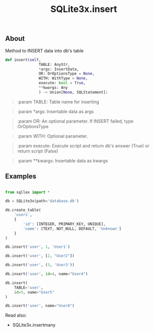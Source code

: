 <div align="center">

# SQLite3x.insert

</div><br>

## About

Method to INSERT data into db's table

```python
def insert(self,
               TABLE: AnyStr,
               *args: InsertData,
               OR: OrOptionsType = None,
               WITH: WithType = None,
               execute: bool = True,
               **kwargs: Any
               ) -> Union[None, SQLStatement]:
```

> :param TABLE: Table name for inserting

> :param *args: Insertable data as args

> :param OR: An optional parameter. If INSERT failed, type OrOptionsType

> :param WITH: Optional parameter.

> :param execute: Execute script and return db's answer (True) or return script (False)

> :param **kwargs: Insertable data as kwargs


## Examples

```python

from sqllex import *

db = SQLite3x(path='database.db')

db.create_table(
    'users',
    {
        'id': [INTEGER, PRIMARY_KEY, UNIQUE],
        'name': [TEXT, NOT_NULL, DEFAULT, 'Unknown']
    }
)

db.insert('user', 1, 'User1')

db.insert('user', [2, "User2"])

db.insert('user', (3, 'User3'))

db.insert('user', id=4, name="User4")

db.insert(
    TABLE='user',
    id=5, name="User5"
)

db.insert('user', name="User6")

```

Read also:
- SQLite3x.insertmany